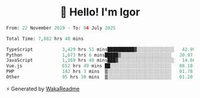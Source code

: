 <h1 align="center">👋 Hello! I'm Igor</h1>

<!--START_SECTION:waka-->

```python
From: 22 November 2019 - To: 04 July 2025

Total Time: 7,882 hrs 48 mins

TypeScript           3,429 hrs 51 mins██████████▓░░░░░░░░░░░░░░   42.99 %
Python               1,673 hrs 6 mins█████▒░░░░░░░░░░░░░░░░░░░   20.97 %
JavaScript           1,169 hrs 48 mins███▓░░░░░░░░░░░░░░░░░░░░░   14.66 %
Vue.js               652 hrs 49 mins ██░░░░░░░░░░░░░░░░░░░░░░░   08.18 %
PHP                  142 hrs 3 mins  ▒░░░░░░░░░░░░░░░░░░░░░░░░   01.78 %
Other                95 hrs 30 mins  ▒░░░░░░░░░░░░░░░░░░░░░░░░   01.20 %
```

<!--END_SECTION:waka-->

⚡ Generated by [WakaReadme](https://github.com/athul/waka-readme)
